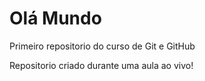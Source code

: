 # Olá Mundo
 Primeiro repositorio do curso de Git e GitHub

 Repositorio criado durante uma aula ao vivo! 
